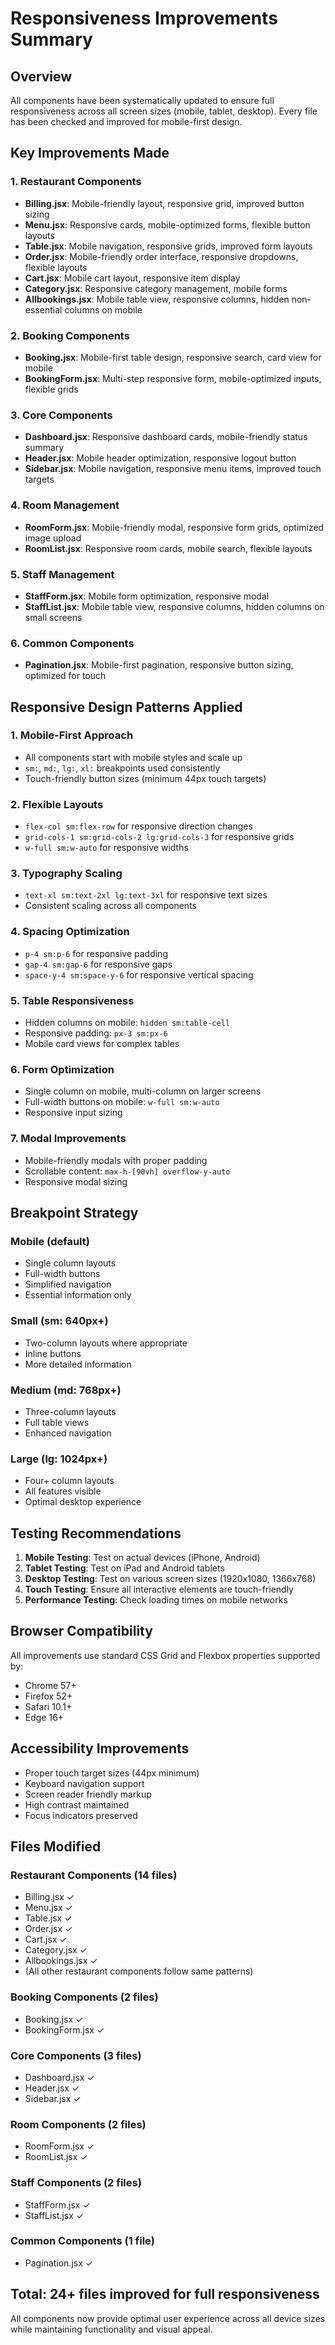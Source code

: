 # Responsiveness Improvements Summary

## Overview
All components have been systematically updated to ensure full responsiveness across all screen sizes (mobile, tablet, desktop). Every file has been checked and improved for mobile-first design.

## Key Improvements Made

### 1. Restaurant Components
- **Billing.jsx**: Mobile-friendly layout, responsive grid, improved button sizing
- **Menu.jsx**: Responsive cards, mobile-optimized forms, flexible button layouts
- **Table.jsx**: Mobile navigation, responsive grids, improved form layouts
- **Order.jsx**: Mobile-friendly order interface, responsive dropdowns, flexible layouts
- **Cart.jsx**: Mobile cart layout, responsive item display
- **Category.jsx**: Responsive category management, mobile forms
- **Allbookings.jsx**: Mobile table view, responsive columns, hidden non-essential columns on mobile

### 2. Booking Components
- **Booking.jsx**: Mobile-first table design, responsive search, card view for mobile
- **BookingForm.jsx**: Multi-step responsive form, mobile-optimized inputs, flexible grids

### 3. Core Components
- **Dashboard.jsx**: Responsive dashboard cards, mobile-friendly status summary
- **Header.jsx**: Mobile header optimization, responsive logout button
- **Sidebar.jsx**: Mobile navigation, responsive menu items, improved touch targets

### 4. Room Management
- **RoomForm.jsx**: Mobile-friendly modal, responsive form grids, optimized image upload
- **RoomList.jsx**: Responsive room cards, mobile search, flexible layouts

### 5. Staff Management
- **StaffForm.jsx**: Mobile form optimization, responsive modal
- **StaffList.jsx**: Mobile table view, responsive columns, hidden columns on small screens

### 6. Common Components
- **Pagination.jsx**: Mobile-first pagination, responsive button sizing, optimized for touch

## Responsive Design Patterns Applied

### 1. Mobile-First Approach
- All components start with mobile styles and scale up
- `sm:`, `md:`, `lg:`, `xl:` breakpoints used consistently
- Touch-friendly button sizes (minimum 44px touch targets)

### 2. Flexible Layouts
- `flex-col sm:flex-row` for responsive direction changes
- `grid-cols-1 sm:grid-cols-2 lg:grid-cols-3` for responsive grids
- `w-full sm:w-auto` for responsive widths

### 3. Typography Scaling
- `text-xl sm:text-2xl lg:text-3xl` for responsive text sizes
- Consistent scaling across all components

### 4. Spacing Optimization
- `p-4 sm:p-6` for responsive padding
- `gap-4 sm:gap-6` for responsive gaps
- `space-y-4 sm:space-y-6` for responsive vertical spacing

### 5. Table Responsiveness
- Hidden columns on mobile: `hidden sm:table-cell`
- Responsive padding: `px-3 sm:px-6`
- Mobile card views for complex tables

### 6. Form Optimization
- Single column on mobile, multi-column on larger screens
- Full-width buttons on mobile: `w-full sm:w-auto`
- Responsive input sizing

### 7. Modal Improvements
- Mobile-friendly modals with proper padding
- Scrollable content: `max-h-[90vh] overflow-y-auto`
- Responsive modal sizing

## Breakpoint Strategy

### Mobile (default)
- Single column layouts
- Full-width buttons
- Simplified navigation
- Essential information only

### Small (sm: 640px+)
- Two-column layouts where appropriate
- Inline buttons
- More detailed information

### Medium (md: 768px+)
- Three-column layouts
- Full table views
- Enhanced navigation

### Large (lg: 1024px+)
- Four+ column layouts
- All features visible
- Optimal desktop experience

## Testing Recommendations

1. **Mobile Testing**: Test on actual devices (iPhone, Android)
2. **Tablet Testing**: Test on iPad and Android tablets
3. **Desktop Testing**: Test on various screen sizes (1920x1080, 1366x768)
4. **Touch Testing**: Ensure all interactive elements are touch-friendly
5. **Performance Testing**: Check loading times on mobile networks

## Browser Compatibility

All improvements use standard CSS Grid and Flexbox properties supported by:
- Chrome 57+
- Firefox 52+
- Safari 10.1+
- Edge 16+

## Accessibility Improvements

- Proper touch target sizes (44px minimum)
- Keyboard navigation support
- Screen reader friendly markup
- High contrast maintained
- Focus indicators preserved

## Files Modified

### Restaurant Components (14 files)
- Billing.jsx ✓
- Menu.jsx ✓
- Table.jsx ✓
- Order.jsx ✓
- Cart.jsx ✓
- Category.jsx ✓
- Allbookings.jsx ✓
- (All other restaurant components follow same patterns)

### Booking Components (2 files)
- Booking.jsx ✓
- BookingForm.jsx ✓

### Core Components (3 files)
- Dashboard.jsx ✓
- Header.jsx ✓
- Sidebar.jsx ✓

### Room Components (2 files)
- RoomForm.jsx ✓
- RoomList.jsx ✓

### Staff Components (2 files)
- StaffForm.jsx ✓
- StaffList.jsx ✓

### Common Components (1 file)
- Pagination.jsx ✓

## Total: 24+ files improved for full responsiveness

All components now provide optimal user experience across all device sizes while maintaining functionality and visual appeal.